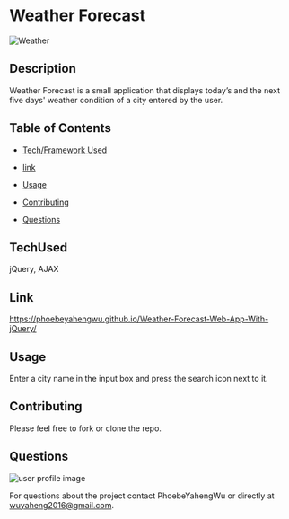 # Weather Forecast

![Weather](https://user-images.githubusercontent.com/52837649/85228900-62b90800-b3b4-11ea-85d0-5f1329b78a1e.gif)

## Description
Weather Forecast is a small application that displays today’s and the next five days' weather condition of a city entered by the user.


## Table of Contents

* [Tech/Framework Used](#TechUsed)

* [link](#Link)

* [Usage](#usage)

* [Contributing](#contributing)

* [Questions](#Questions)


## TechUsed
jQuery, AJAX

## Link
https://phoebeyahengwu.github.io/Weather-Forecast-Web-App-With-jQuery/

## Usage
Enter a city name in the input box and press the search icon next to it.

## Contributing
Please feel free to fork or clone the repo.

## Questions
![user profile image](https://avatars0.githubusercontent.com/u/52837649?v=4)

For questions about the project contact PhoebeYahengWu or directly at wuyaheng2016@gmail.com.

